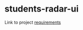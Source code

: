 # students-radar-ui

Link to project [requirements](https://docviewer.yandex.ru/view/0/?*=CCId7kvZ7qguxiaS452ewpHrsvN7InVybCI6InlhLWRpc2stcHVibGljOi8vNXM1d1VZbUhSOUVWM1RMK3pmMVQ3Z2RMS29rdXh5Y3dpUXRndjFOenEwND06L9Cb0LDQsdC%2B0YDQsNGC0L7RgNC90YvQtS82IC0gQ9GC0YPQtNC10L3RgtGLICgzKS82IC0gIEPRgtGD0LTQtdC90YLRiyAoMykgLmRvYyIsInRpdGxlIjoiNiAtICBD0YLRg9C00LXQvdGC0YsgKDMpIC5kb2MiLCJ1aWQiOiIwIiwieXUiOiI4NTY4Mjc3MzkxNTM2MTM3Nzc4Iiwibm9pZnJhbWUiOmZhbHNlLCJ0cyI6MTUzOTM3NDMxNTM1Mn0%3D&page=1) 
